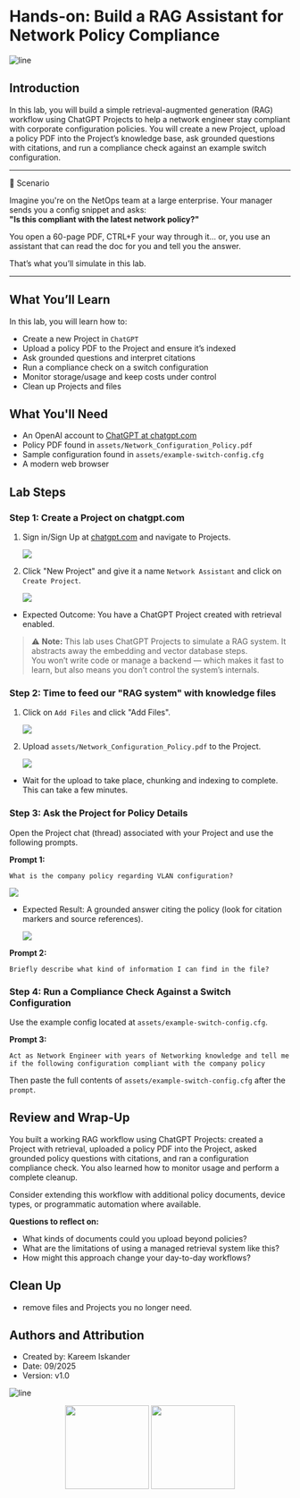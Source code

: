 # Hands-on: Build a RAG Assistant for Network Policy Compliance

![line](../../images/banner.png)

## Introduction

In this lab, you will build a simple retrieval-augmented generation (RAG) workflow using ChatGPT Projects to help a network engineer stay compliant with corporate configuration policies. You will create a new Project, upload a policy PDF into the Project’s knowledge base, ask grounded questions with citations, and run a compliance check against an example switch configuration.

---
🎯 Scenario

Imagine you're on the NetOps team at a large enterprise. Your manager sends you a config snippet and asks:  
**"Is this compliant with the latest network policy?"**

You open a 60-page PDF, CTRL+F your way through it… or, you use an assistant that can read the doc for you and tell you the answer.

That’s what you’ll simulate in this lab.

---

## What You’ll Learn

In this lab, you will learn how to:

- Create a new Project in `ChatGPT`
- Upload a policy PDF to the Project and ensure it’s indexed
- Ask grounded questions and interpret citations
- Run a compliance check on a switch configuration
- Monitor storage/usage and keep costs under control
- Clean up Projects and files

## What You'll Need

- An OpenAI account to [ChatGPT at chatgpt.com](https://chatgpt.com)
- Policy PDF found in `assets/Network_Configuration_Policy.pdf`
- Sample configuration found in `assets/example-switch-config.cfg`
- A modern web browser

## Lab Steps

### Step 1: Create a Project on chatgpt.com

1) Sign in/Sign Up at [chatgpt.com](https://chatgpt.com) and navigate to Projects.

   ![](images/login-gpt.png)

2) Click "New Project" and give it a name  `Network Assistant` and click on `Create Project`.

   ![](images/newproject.png)

- Expected Outcome: You have a ChatGPT Project created with retrieval enabled.

> ⚠️ **Note:** This lab uses ChatGPT Projects to simulate a RAG system. It abstracts away the embedding and vector database steps.  
> You won’t write code or manage a backend — which makes it fast to learn, but also means you don’t control the system’s internals.

### Step 2: Time to feed our "RAG system" with knowledge files

1) Click on `Add Files` and click "Add Files".

   ![](images/add-files.png)

2) Upload `assets/Network_Configuration_Policy.pdf` to the Project.

   ![](images/uploadfiles.png)

- Wait for the upload to take place, chunking and indexing to complete. This can take a few minutes.


### Step 3: Ask the Project for Policy Details

Open the Project chat (thread) associated with your Project and use the following prompts.

**Prompt 1:**

```text
What is the company policy regarding VLAN configuration?
```

   ![](images/vlanprompt.png)

- Expected Result: A grounded answer citing the policy (look for citation markers and source references).

   ![](images/vlananswer.png)

**Prompt 2:**

```text
Briefly describe what kind of information I can find in the file?
```

### Step 4: Run a Compliance Check Against a Switch Configuration

Use the example config located at `assets/example-switch-config.cfg`.

**Prompt 3:**

```text
Act as Network Engineer with years of Networking knowledge and tell me if the following configuration compliant with the company policy
```

Then paste the full contents of `assets/example-switch-config.cfg` after the `prompt`.

## Review and Wrap-Up

You built a working RAG workflow using ChatGPT Projects: created a Project with retrieval, uploaded a policy PDF into the Project, asked grounded policy questions with citations, and ran a configuration compliance check. You also learned how to monitor usage and perform a complete cleanup.

Consider extending this workflow with additional policy documents, device types, or programmatic automation where available.

**Questions to reflect on:**

- What kinds of documents could you upload beyond policies?
- What are the limitations of using a managed retrieval system like this?
- How might this approach change your day-to-day workflows?

## Clean Up

- remove files and Projects you no longer need.

## Authors and Attribution

- Created by: Kareem Iskander
- Date: 09/2025
- Version: v1.0

![line](../../images/banner.png)
<p align="center">
<a href="../05-rag/1.md"><img src="../../images/previous.png" width="150px"></a>
<a href="../../day2/01-why-automation/1.md"><img src="../../images/next.png" width="150px"></a>
</p>